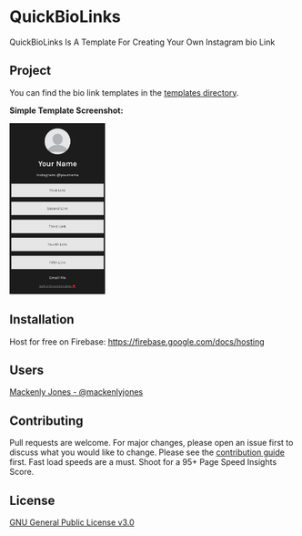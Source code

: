 # QuickBioLinks
 QuickBioLinks Is A Template For Creating Your Own Instagram bio Link

## Project
You can find the bio link templates in the [templates directory](https://github.com/mackenly/quickbiolinks/tree/master/templates).

**Simple Template Screenshot:**

<img src="readme-images/simple-phone.png" height="300">

## Installation
Host for free on Firebase: 
https://firebase.google.com/docs/hosting

## Users
[Mackenly Jones - @mackenlyjones](https://links.mackenly.com/)

## Contributing
Pull requests are welcome. For major changes, please open an issue first to discuss what you would like to change. Please see the [contribution guide](https://github.com/mackenly/quickbiolinks/blob/master/CONTRIBUTING.md) first. Fast load speeds are a must. Shoot for a 95+ Page Speed Insights Score.

## License
[GNU General Public License v3.0](https://github.com/mackenly/quickbiolinks/blob/master/LICENSE)